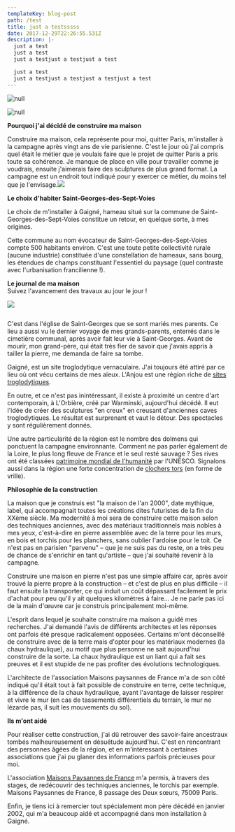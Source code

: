 ```yaml
---
templateKey: blog-post
path: /test
title: just a testsssss
date: 2017-12-29T22:26:55.531Z
description: |-
  just a test
  just a test
  just a testjust a testjust a test

  just a test
  just a testjust a testjust a testjust a test
---
```

![null](img_graphisme/titres/cbenoitsculpteur.gif)

![null](img_graphisme/titres/maison.gif)

**Pourquoi j'ai décidé de construire ma maison**  

Construire ma maison, cela représente pour moi, quitter Paris, m'installer à la campagne après vingt ans de vie parisienne. C'est le jour où j'ai compris quel était le métier que je voulais faire que le projet de quitter Paris a pris toute sa cohérence. Je manque de place en ville pour travailler comme je voudrais, ensuite j'aimerais faire des sculptures de plus grand format. La campagne est un endroit tout indiqué pour y exercer ce métier, du moins tel que je l'envisage.![](http://cbenoit.eu/img_maison/dessin.jpg)  

**Le choix d'habiter Saint-Georges-des-Sept-Voies**  

  Le choix de m'installer à Gaigné, hameau situé sur la commune de Saint-Georges-des-Sept-Voies constitue un retour, en quelque sorte, à mes origines.  

Cette commune au nom évocateur de Saint-Georges-des-Sept-Voies compte 500 habitants environ. C'est une toute petite collectivité rurale (aucune industrie) constituée d'une constellation de hameaux, sans bourg, les étendues de champs constituant l'essentiel du paysage (quel contraste avec l'urbanisation francilienne !).  

**Le journal  de ma  maison**\
Suivez l'avancement des travaux au jour le jour !

[![](http://cbenoit.eu/img_maison/portrait.jpg)](journal_maison/1999_2000.html)

![]()

C'est dans l'église de Saint-Georges que se sont mariés mes parents. Ce lieu a aussi vu le dernier voyage de mes grands-parents, enterrés dans le cimetière communal, après avoir fait leur vie à Saint-Georges. Avant de mourir, mon grand-père, qui était très fier de savoir que j'avais appris à tailler la pierre, me demanda de faire sa tombe.  

Gaigné, est un site troglodytique vernaculaire. J'ai toujours été attiré par ce lieu où ont vécu certains de mes aïeux. L'Anjou est une région riche de [sites troglodytiques](http://perso.wanadoo.fr/jloup.drouet/).  

En outre, et ce n'est pas inintéressant, il existe à proximité un centre d'art contemporain, à L'Orbière, créé par Warminski, aujourd'hui décédé. Il eut l'idée de créer des sculptures "en creux" en creusant d'anciennes caves troglodytiques. Le résultat est surprenant et vaut le détour. Des spectacles y sont régulièrement donnés.  

Une autre particularité de la région est le nombre des dolmens qui ponctuent la campagne environnante. Comment ne pas parler également de la Loire, le plus long fleuve de France et le seul resté sauvage ? Ses rives ont été classées [patrimoine mondial de l'humanité](http://whc.unesco.org/pg.cfm?CID=31&ID_SITE=933&l=FR) par l'UNESCO. Signalons aussi dans la région une forte concentration de [clochers tors](http://perso.club-internet.fr/charles.francdubreil/clochers.htm) (en forme de vrille).  

**Philosophie de la construction**  

La maison que je construis est "la maison de l'an 2000", date mythique, label, qui accompagnait toutes les créations dites futuristes de la fin du XXème siècle. Ma modernité à moi sera de construire cette maison selon des techniques anciennes, avec des matériaux traditionnels mais nobles à mes yeux, c'est-à-dire en pierre assemblée avec de la terre pour les murs, en bois et torchis pour les planchers, sans oublier l'ardoise pour le toit. Ce n'est pas en parisien "parvenu" – que je ne suis pas du reste, on a très peu de chance de s'enrichir en tant qu'artiste – que j'ai souhaité revenir à la campagne.  

Construire une maison en pierre n'est pas une simple affaire car, après avoir trouvé la pierre propre à la construction – et c'est de plus en plus difficile – il faut ensuite la transporter, ce qui induit un coût dépassant facilement le prix d'achat pour peu qu'il y ait quelques kilomètres à faire... Je ne parle pas ici de la main d'œuvre car je construis principalement moi-même.  

L'esprit dans lequel je souhaite construire ma maison a guidé mes recherches. J'ai demandé l'avis de différents architectes et les réponses ont parfois été presque radicalement opposées. Certains m'ont déconseillé de construire avec de la terre mais d'opter pour les matériaux modernes (la chaux hydraulique), au motif que plus personne ne sait aujourd'hui construire de la sorte. La chaux hydraulique est un liant qui a fait ses preuves et il est stupide de ne pas profiter des évolutions technologiques.  

L'architecte de l'association Maisons paysannes de France m'a de son côté indiqué qu'il était tout à fait possible de construire en terre, cette technique, à la différence de la chaux hydraulique, ayant l'avantage de laisser respirer et vivre le mur (en cas de tassements différentiels du terrain, le mur ne lézarde pas, il suit les mouvements du sol).  

**Ils m'ont aidé**  

Pour réaliser cette construction, j'ai dû retrouver des savoir-faire ancestraux tombés malheureusement en désuétude aujourd'hui. C'est en rencontrant des personnes âgées de la région, et en m'intéressant à certaines associations que j'ai pu glaner des informations parfois précieuses pour moi.  

L'association [Maisons Paysannes de France](http://www.maisons-paysannes.org/) m'a permis, à travers des stages, de redécouvrir des techniques anciennes, le torchis par exemple. Maisons Paysannes de France, 8 passage des Deux sœurs, 75009 Paris.  

Enfin, je tiens ici à remercier tout spécialement mon père décédé en janvier 2002, qui m'a beaucoup aidé et accompagné dans mon installation à Gaigné.
